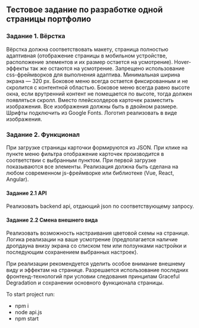 ## Тестовое задание по разработке одной страницы портфолио

### Задание 1. Вёрстка
Вёрстка должна соответствовать макету, страница полностью адаптивная (отображение страницы в мобильном устройстве, расположение элементов и их размер остается на усмотрение). Hover-эффекты так же остаются на усмотрение. Запрещено использование css-фреймворков для выполнения адаптива. Минимальная ширина экрана — 320 px. Боковое меню всегда остается фиксированным и не скролится с контентной областью. Боковое меню всегда равно высоте окна, если врутренний контент не помещается по высоте, тогда должен появляться скролл. Вместо плейсхолдеров карточек разместить изображения. Все изображения должны быть в двойном размере. Шрифты подключить из Google Fonts. Логотип реализовать в виде изображения.

### Задание 2. Функционал
При загрузке страницы карточки формируются из JSON. При клике на пункте меню фильтра отображение карточек производится в соответствии с выбранным пунктом. При первой загрузке показываются все элементы. Реализация должна быть сделана на любом современном js-фреймворке или библиотеке (Vue, React, Angular).

#### Задание 2.1  API
Реализовать backend api, отдающий json по соответствующему запросу.

#### Задание 2.2 Смена внешнего вида
Реализовать возможность настраивания цветовой схемы на странице. Логика реализации на ваше усмотрение (предполагается наличие дропдауна внизу экрана со списком тем или ползунками настройки и последующим сохранением выбранных настроек).

При реализации рекомендуется уделить особое внимание внешнему виду и эффектам на странице. Разрешается использование последних фронтенд-технологий при условии следования принципам Graceful Degradation и сохранении основного функционала страницы.

To start project run:
- npm i
- node api.js
- npm start